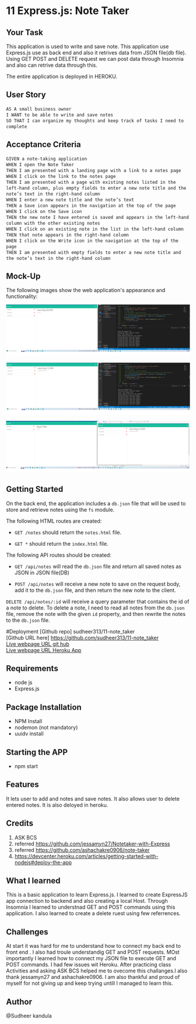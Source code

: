 # 11 Express.js: Note Taker

## Your Task

This application is used to write and save note. This application use Express.js use as back end and also it retrives data from JSON file(db file). Using GET POST and DELETE request we can post data through Insomnia and also can retrive data through this.

The entire application is deployed in HEROKU.


## User Story

```
AS A small business owner
I WANT to be able to write and save notes
SO THAT I can organize my thoughts and keep track of tasks I need to complete
```


## Acceptance Criteria

```
GIVEN a note-taking application
WHEN I open the Note Taker
THEN I am presented with a landing page with a link to a notes page
WHEN I click on the link to the notes page
THEN I am presented with a page with existing notes listed in the left-hand column, plus empty fields to enter a new note title and the note’s text in the right-hand column
WHEN I enter a new note title and the note’s text
THEN a Save icon appears in the navigation at the top of the page
WHEN I click on the Save icon
THEN the new note I have entered is saved and appears in the left-hand column with the other existing notes
WHEN I click on an existing note in the list in the left-hand column
THEN that note appears in the right-hand column
WHEN I click on the Write icon in the navigation at the top of the page
THEN I am presented with empty fields to enter a new note title and the note’s text in the right-hand column
```


## Mock-Up

The following images show the web application's appearance and functionality:

![GET Request](./Assets/note1.png)

![Post request and Get Request](./Assets/note2.png)

![delete request](./Assets/note3.png)

## Getting Started

On the back end, the application includes a `db.json` file that will be used to store and retrieve notes using the `fs` module.

The following HTML routes are created:

* `GET /notes` should return the `notes.html` file.

* `GET *` should return the `index.html` file.

The following API routes should be created:

* `GET /api/notes` will read the `db.json` file and return all saved notes as JSON in JSON file(DB)

* `POST /api/notes` will receive a new note to save on the request body, add it to the `db.json` file, and then return the new note to the client. 

`DELETE /api/notes/:id` will receive a query parameter that contains the id of a note to delete. To delete a note, I need to read all notes from the `db.json` file, remove the note with the given `id` property, and then rewrite the notes to the `db.json` file.

#Deployment
[Github repo] sudheer313/11-note_taker<br>
[Github URL here] https://github.com/sudheer313/11-note_taker<br>
[Live webpage URL git hub](https://sudheer313.github.io/11-note_taker/)<br>
[Live webpage URL Heroku App](https://notetakerrru.herokuapp.com/)<br>

## Requirements  

- node js
- Express.js
## Package Installation

- NPM Install
- nodemon (not mandatory)
- uuidv install
## Starting the APP
- npm start
## Features
It lets user to add and notes and save notes. It also allows user to delete entered notes. It is also deloyed in heroku.

## Credits
1. ASK BCS
2. referred https://github.com/jessamyn27/Notetaker-with-Express
3. referred https://github.com/ashachakre0906/note-taker
4. https://devcenter.heroku.com/articles/getting-started-with-nodejs#deploy-the-app

## What I learned

This is a basic application to learn Express.js. I learned to create ExpressJS app connection to backend and also creating a local Host. Through Insomnia I learned to understnad GET and POST commands using this application. I also learned to create a delete ruest using few referrences.

## Challenges
At start it was hard for me to understand how to connect my back end to front end . I also had troule understandig GET and POST requests. MOst importantly I learned how to connect my JSON file to execute GET and POST commands. I had few issues wit Heroku.  After practicing class Activities and asking ASK BCS helped me to ovecome this challanges.I also thank jessamyn27 and ashachakre0906.
I am also thankful and proud of myself for not giving up and keep trying untill I managed to learn this.

## Author

@Sudheer kandula










